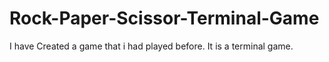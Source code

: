 # Rock-Paper-Scissor-Terminal-Game
I have Created a game that i had played before. It is a terminal game.
